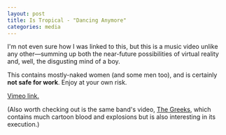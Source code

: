 ```yaml
---
layout: post
title: Is Tropical - "Dancing Anymore"
categories: media
---
```


I'm not even sure how I was linked to this, but this is a music video unlike any other—summing up both the near-future possibilities of virtual reality and, well, the disgusting mind of a boy.

This contains mostly-naked women (and some men too), and is certainly <strong>not safe for work</strong>. Enjoy at your own risk.

[Vimeo link.](http://vimeo.com/64398631)

(Also worth checking out is the same band's video, [The Greeks](https://www.youtube.com/watch?v=QwrbyVaC6EU), which contains much cartoon blood and explosions but is also interesting in its execution.)
